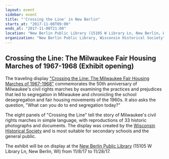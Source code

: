 ```yaml
---
layout: event
sidebar: event
title: "'Crossing the Line' in New Berlin"
starts_at: "2017-11-08T09:00"
ends_at: "2017-11-08T21:00"
location: "New Berlin Public Library (15105 W Library Ln, New Berlin, WI)"
organization: "New Berlin Public Library, Wisconsin Historical Society"
---
```


## Crossing the Line: The Milwaukee Fair Housing Marches of 1967-1968 (Exhibit opening)

The traveling display ["Crossing the Line: The Milwaukee Fair Housing Marches of 1967-1968"](https://www.wisconsinhistory.org/calendar/series/43/crossing-the-line) commemorates the 50th anniversary of Milwaukee's civil rights marches by examining the practices and prejudices that led to segregation in Milwaukee and chronicling the school desegregation and fair housing movements of the 1960s. It also asks the question, "What can you do to end segregation today?"
 
The eight panels of "Crossing the Line" tell the story of Milwaukee's civil rights marches in simple language, with reproductions of 33 historic photographs and documents. The display was created by the [Wisconsin Historical Society](https://www.wisconsinhistory.org) and is most suitable for secondary schools and the general public.

The exhibit will be on display at the [New Berlin Public Library](http://www.newberlinlibrary.org/) (15105 W Library Ln, New Berlin, WI) from 11/8/17 to 11/28/17.
